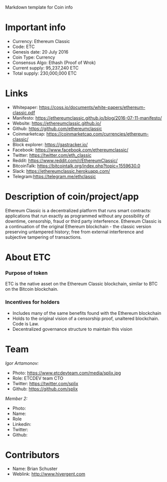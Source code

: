 Markdown template for Coin info

# Important info

+ Currency: Ethereum Classic
+ Code: ETC
+ Genesis date: 20 July 2016
+ Coin Type: Currency
+ Consensus Algo: Ethash (Proof of Wrok)
+ Current supply: 95,237,240 ETC
+ Total supply: 230,000,000 ETC



# Links

+ Whitepaper: https://coss.io/documents/white-papers/ethereum-classic.pdf
+ Manifesto: https://ethereumclassic.github.io/blog/2016-07-11-manifesto/
+ Website: https://ethereumclassic.github.io/
+ Github: https://github.com/ethereumclassic
+ Coinmarketcap: https://coinmarketcap.com/currencies/ethereum-classic/
+ Block explorer: https://gastracker.io/
+ Facebook: https://www.facebook.com/ethereumclassic/
+ Twitter: https://twitter.com/eth_classic
+ Reddit: https://www.reddit.com/r/EthereumClassic/
+ BitcoinTalk: https://bitcointalk.org/index.php?topic=1559630.0
+ Slack: https://ethereumclassic.herokuapp.com/
+ Telegram:https://telegram.me/ethclassic



# Description of coin/project/app
Ethereum Classic is a decentralized platform that runs smart contracts: applications that run exactly as programmed without any possibility of downtime, censorship, fraud or third party interference. Ethereum Classic is a continuation of the original Ethereum blockchain - the classic version preserving untampered history; free from external interference and subjective tampering of transactions.



# About ETC
### Purpose of token
ETC is the native asset on the Ethereum Classic blockchain, similar to BTC on the Bitcoin blockchain.

### Incentives for holders
+ Includes many of the same benefits found with the Ethereum blockchain
+ Holds to the original vision of a censorship proof, unaltered blockchain. Code is Law.
+ Decentralized governance structure to maintain this vision



# Team

*Igor Artamonov:*
+ Photo: https://www.etcdevteam.com/media/splix.jpg
+ Role: ETCDEV team CTO
+ Twitter: https://twitter.com/splix
+ Github: https://github.com/splix

*Member 2:*
+ Photo:
+ Name:
+ Role
+ Linkedin:
+ Twitter:
+ Github:


# Contributors
+ Name: Brian Schuster
+ Weblink: http://www.hivergent.com
